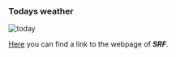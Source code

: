 ### Todays weather 

![today](https://www.google.com/url?sa=i&rct=j&q=&esrc=s&source=images&cd=&ved=2ahUKEwi0k-q_rOvkAhXHY1AKHZScBA4QjRx6BAgBEAQ&url=https%3A%2F%2Fm.wetter.bild.de%2F&psig=AOvVaw0b9IVSe7cxon91d4oSVF5-&ust=1569479368893492)

[Here](https://www.srf.ch/meteo/wetter/Zürich/47.3797,8.5342?geolocationNameId=4cdc93de6ddc36141f7493213eeedaee) you can find a link to the webpage of **_SRF_**. 
